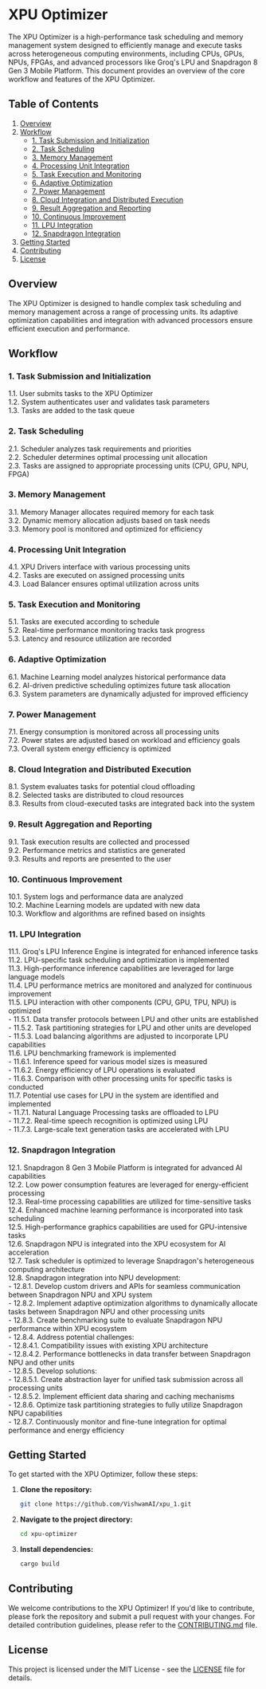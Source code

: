 # XPU Optimizer

The XPU Optimizer is a high-performance task scheduling and memory management system designed to efficiently manage and execute tasks across heterogeneous computing environments, including CPUs, GPUs, NPUs, FPGAs, and advanced processors like Groq's LPU and Snapdragon 8 Gen 3 Mobile Platform. This document provides an overview of the core workflow and features of the XPU Optimizer.

## Table of Contents

1. [Overview](#overview)
2. [Workflow](#workflow)
    - [1. Task Submission and Initialization](#1-task-submission-and-initialization)
    - [2. Task Scheduling](#2-task-scheduling)
    - [3. Memory Management](#3-memory-management)
    - [4. Processing Unit Integration](#4-processing-unit-integration)
    - [5. Task Execution and Monitoring](#5-task-execution-and-monitoring)
    - [6. Adaptive Optimization](#6-adaptive-optimization)
    - [7. Power Management](#7-power-management)
    - [8. Cloud Integration and Distributed Execution](#8-cloud-integration-and-distributed-execution)
    - [9. Result Aggregation and Reporting](#9-result-aggregation-and-reporting)
    - [10. Continuous Improvement](#10-continuous-improvement)
    - [11. LPU Integration](#11-lpu-integration)
    - [12. Snapdragon Integration](#12-snapdragon-integration)
3. [Getting Started](#getting-started)
4. [Contributing](#contributing)
5. [License](#license)

## Overview

The XPU Optimizer is designed to handle complex task scheduling and memory management across a range of processing units. Its adaptive optimization capabilities and integration with advanced processors ensure efficient execution and performance.

## Workflow

### 1. Task Submission and Initialization

1.1. User submits tasks to the XPU Optimizer  
1.2. System authenticates user and validates task parameters  
1.3. Tasks are added to the task queue

### 2. Task Scheduling

2.1. Scheduler analyzes task requirements and priorities  
2.2. Scheduler determines optimal processing unit allocation  
2.3. Tasks are assigned to appropriate processing units (CPU, GPU, NPU, FPGA)

### 3. Memory Management

3.1. Memory Manager allocates required memory for each task  
3.2. Dynamic memory allocation adjusts based on task needs  
3.3. Memory pool is monitored and optimized for efficiency

### 4. Processing Unit Integration

4.1. XPU Drivers interface with various processing units  
4.2. Tasks are executed on assigned processing units  
4.3. Load Balancer ensures optimal utilization across units

### 5. Task Execution and Monitoring

5.1. Tasks are executed according to schedule  
5.2. Real-time performance monitoring tracks task progress  
5.3. Latency and resource utilization are recorded

### 6. Adaptive Optimization

6.1. Machine Learning model analyzes historical performance data  
6.2. AI-driven predictive scheduling optimizes future task allocation  
6.3. System parameters are dynamically adjusted for improved efficiency

### 7. Power Management

7.1. Energy consumption is monitored across all processing units  
7.2. Power states are adjusted based on workload and efficiency goals  
7.3. Overall system energy efficiency is optimized

### 8. Cloud Integration and Distributed Execution

8.1. System evaluates tasks for potential cloud offloading  
8.2. Selected tasks are distributed to cloud resources  
8.3. Results from cloud-executed tasks are integrated back into the system

### 9. Result Aggregation and Reporting

9.1. Task execution results are collected and processed  
9.2. Performance metrics and statistics are generated  
9.3. Results and reports are presented to the user

### 10. Continuous Improvement

10.1. System logs and performance data are analyzed  
10.2. Machine Learning models are updated with new data  
10.3. Workflow and algorithms are refined based on insights

### 11. LPU Integration

11.1. Groq's LPU Inference Engine is integrated for enhanced inference tasks  
11.2. LPU-specific task scheduling and optimization is implemented  
11.3. High-performance inference capabilities are leveraged for large language models  
11.4. LPU performance metrics are monitored and analyzed for continuous improvement  
11.5. LPU interaction with other components (CPU, GPU, TPU, NPU) is optimized  
    - 11.5.1. Data transfer protocols between LPU and other units are established  
    - 11.5.2. Task partitioning strategies for LPU and other units are developed  
    - 11.5.3. Load balancing algorithms are adjusted to incorporate LPU capabilities  
11.6. LPU benchmarking framework is implemented  
    - 11.6.1. Inference speed for various model sizes is measured  
    - 11.6.2. Energy efficiency of LPU operations is evaluated  
    - 11.6.3. Comparison with other processing units for specific tasks is conducted  
11.7. Potential use cases for LPU in the system are identified and implemented  
    - 11.7.1. Natural Language Processing tasks are offloaded to LPU  
    - 11.7.2. Real-time speech recognition is optimized using LPU  
    - 11.7.3. Large-scale text generation tasks are accelerated with LPU

### 12. Snapdragon Integration

12.1. Snapdragon 8 Gen 3 Mobile Platform is integrated for advanced AI capabilities  
12.2. Low power consumption features are leveraged for energy-efficient processing  
12.3. Real-time processing capabilities are utilized for time-sensitive tasks  
12.4. Enhanced machine learning performance is incorporated into task scheduling  
12.5. High-performance graphics capabilities are used for GPU-intensive tasks  
12.6. Snapdragon NPU is integrated into the XPU ecosystem for AI acceleration  
12.7. Task scheduler is optimized to leverage Snapdragon's heterogeneous computing architecture  
12.8. Snapdragon integration into NPU development:  
    - 12.8.1. Develop custom drivers and APIs for seamless communication between Snapdragon NPU and XPU system  
    - 12.8.2. Implement adaptive optimization algorithms to dynamically allocate tasks between Snapdragon NPU and other processing units  
    - 12.8.3. Create benchmarking suite to evaluate Snapdragon NPU performance within XPU ecosystem  
    - 12.8.4. Address potential challenges:  
        - 12.8.4.1. Compatibility issues with existing XPU architecture  
        - 12.8.4.2. Performance bottlenecks in data transfer between Snapdragon NPU and other units  
    - 12.8.5. Develop solutions:  
        - 12.8.5.1. Create abstraction layer for unified task submission across all processing units  
        - 12.8.5.2. Implement efficient data sharing and caching mechanisms  
    - 12.8.6. Optimize task partitioning strategies to fully utilize Snapdragon NPU capabilities  
    - 12.8.7. Continuously monitor and fine-tune integration for optimal performance and energy efficiency

## Getting Started

To get started with the XPU Optimizer, follow these steps:

1. **Clone the repository:**
    ```bash
    git clone https://github.com/VishwamAI/xpu_1.git
    ```

2. **Navigate to the project directory:**
    ```bash
    cd xpu-optimizer
    ```

3. **Install dependencies:**
    ```bash
    cargo build
    ```

## Contributing

We welcome contributions to the XPU Optimizer! If you'd like to contribute, please fork the repository and submit a pull request with your changes. For detailed contribution guidelines, please refer to the [CONTRIBUTING.md](CONTRIBUTING.md) file.

## License

This project is licensed under the MIT License - see the [LICENSE](LICENSE) file for details.

